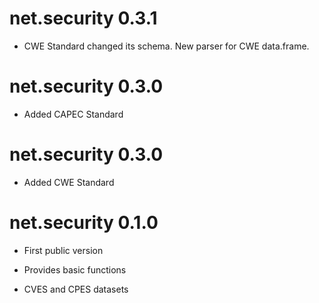# net.security 0.3.1

 * CWE Standard changed its schema. New parser for CWE data.frame.  
 
# net.security 0.3.0

 * Added CAPEC Standard  

# net.security 0.3.0  

 * Added CWE Standard  

# net.security 0.1.0  

 * First public version  
 
 * Provides basic functions  
 
 * CVES and CPES datasets  
 
